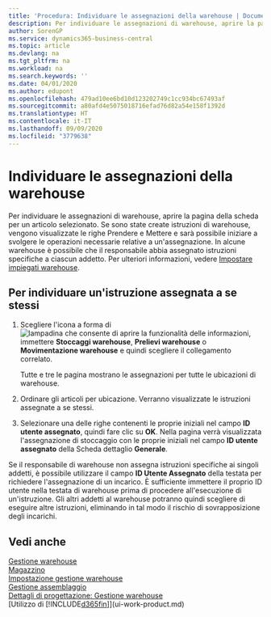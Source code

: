 ```yaml
---
title: 'Procedura: Individuare le assegnazioni della warehouse | Documenti Microsoft'
description: Per individuare le assegnazioni di warehouse, aprire la pagina della scheda per un articolo selezionato. Se sono state create istruzioni di warehouse, vengono visualizzate le righe Prendere e Mettere e sarà possibile iniziare a svolgere le operazioni necessarie relative a un'assegnazione. In alcune warehouse è possibile che il responsabile abbia assegnato istruzioni specifiche a ciascun addetto.
author: SorenGP
ms.service: dynamics365-business-central
ms.topic: article
ms.devlang: na
ms.tgt_pltfrm: na
ms.workload: na
ms.search.keywords: ''
ms.date: 04/01/2020
ms.author: edupont
ms.openlocfilehash: 479ad10ee6bd10d123202749c1cc934bc67493af
ms.sourcegitcommit: a80afd4e5075018716efad76d82a54e158f1392d
ms.translationtype: HT
ms.contentlocale: it-IT
ms.lasthandoff: 09/09/2020
ms.locfileid: "3779638"
---
```

# <a name="find-your-warehouse-assignments"></a>Individuare le assegnazioni della warehouse
Per individuare le assegnazioni di warehouse, aprire la pagina della scheda per un articolo selezionato. Se sono state create istruzioni di warehouse, vengono visualizzate le righe Prendere e Mettere e sarà possibile iniziare a svolgere le operazioni necessarie relative a un'assegnazione. In alcune warehouse è possibile che il responsabile abbia assegnato istruzioni specifiche a ciascun addetto. Per ulteriori informazioni, vedere [Impostare impiegati warehouse](warehouse-how-to-set-up-warehouse-employees.md).

## <a name="to-find-an-instruction-assigned-to-you"></a>Per individuare un'istruzione assegnata a se stessi  
1.  Scegliere l'icona a forma di ![lampadina che consente di aprire la funzionalità delle informazioni](media/ui-search/search_small.png "Informazioni sull'operazione che si desidera eseguire"), immettere **Stoccaggi warehouse**, **Prelievi warehouse** o **Movimentazione warehouse** e quindi scegliere il collegamento correlato.

    Tutte e tre le pagina mostrano le assegnazioni per tutte le ubicazioni di warehouse.  

2. Ordinare gli articoli per ubicazione. Verranno visualizzate le istruzioni assegnate a se stessi.  
3. Selezionare una delle righe contenenti le proprie iniziali nel campo **ID utente assegnato**, quindi fare clic su **OK**. Nella pagina verrà visualizzata l'assegnazione di stoccaggio con le proprie iniziali nel campo **ID utente assegnato** della Scheda dettaglio **Generale**.  

Se il responsabile di warehouse non assegna istruzioni specifiche ai singoli addetti, è possibile utilizzare il campo **ID Utente Assegnato** della testata per richiedere l'assegnazione di un incarico. È sufficiente immettere il proprio ID utente nella testata di warehouse prima di procedere all'esecuzione di un'istruzione. Gli altri addetti al warehouse potranno quindi scegliere di eseguire altre istruzioni, eliminando in tal modo il rischio di sovrapposizione degli incarichi.  

## <a name="see-also"></a>Vedi anche  
[Gestione warehouse](warehouse-manage-warehouse.md)  
[Magazzino](inventory-manage-inventory.md)  
[Impostazione gestione warehouse](warehouse-setup-warehouse.md)     
[Gestione assemblaggio](assembly-assemble-items.md)    
[Dettagli di progettazione: Gestione warehouse](design-details-warehouse-management.md)  
[Utilizzo di [!INCLUDE[d365fin](includes/d365fin_md.md)]](ui-work-product.md) 
